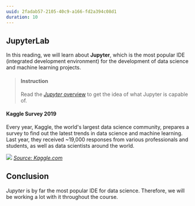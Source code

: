 ```yaml
---
uuid: 2fadab57-2105-40c9-a166-fd2a394c08d1
duration: 10
---
```


## JupyterLab
In this reading, we will learn about **Jupyter**, which is the most popular IDE (integrated development environment) for the development of data science and machine learning projects.

> #### Instruction
> Read the [_Jupyter_ overview](https://jupyterlab.readthedocs.io/en/stable/getting_started/overview.html) to get the idea of what Jupyter is capable of.

#### Kaggle Survey 2019

Every year, Kaggle, the world's largest data science community, prepares a survey to find out the latest trends in data science and machine learning. Last year, they received ~19,000 responses from various professionals and students, as well as data scientists around the world.


![](https://i.imgur.com/vhPLrad.png)
[_Source: Kaggle.com_](https://www.kaggle.com/fatihbilgin/2019-data-science-trends)

## Conclusion

_Jupyter_ is by far the most popular IDE for data science. Therefore, we will be working a lot with it throughout the course.

